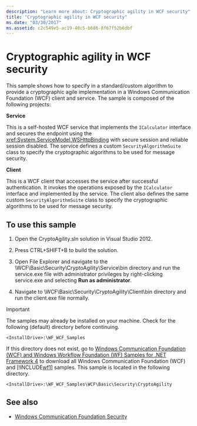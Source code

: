 ```yaml
---
description: "Learn more about: Cryptographic agility in WCF security"
title: "Cryptographic agility in WCF security"
ms.date: "03/30/2017"
ms.assetid: c2c549e5-ac19-40c5-b686-8f67f52b6dbf
---
```

# Cryptographic agility in WCF security

This sample shows how to specify in a standard/custom algorithm to provide a cryptographic agile implementation in a Windows Communication Foundation (WCF) client and service. The sample is composed of the following projects:

**Service**

This is a self-hosted WCF service that implements the `ICalculator` interface and secures the endpoint using the <xref:System.ServiceModel.WSHttpBinding> with secure session and reliable session disabled. The service defines a custom `SecurityAlgorithmSuite` class to specify the cryptographic algorithms to be used for message security.

**Client**

This is a WCF client that accesses the service after successful authentication. It invokes the operations exposed by the `ICalculator` interface and implemented by the service. The client also defines the same custom `SecurityAlgorithmSuite` class to specify the cryptographic algorithms to be used for message security.

## To use this sample

1. Open the CryptoAgility.sln solution in Visual Studio 2012.

2. Press CTRL+SHIFT+B to build the solution.

3. Open File Explorer and navigate to the \WCF\Basic\Security\CryptoAgility\Service\bin directory and run the service.exe file with administrator privileges by right-clicking service.exe and selecting **Run as administrator**.

4. Navigate to \WCF\Basic\Security\CryptoAgility\Client\bin directory and run the client.exe file normally.

> [!IMPORTANT]
> The samples may already be installed on your machine. Check for the following (default) directory before continuing.
>
> `<InstallDrive>:\WF_WCF_Samples`
>
> If this directory does not exist, go to [Windows Communication Foundation (WCF) and Windows Workflow Foundation (WF) Samples for .NET Framework 4](https://www.microsoft.com/download/details.aspx?id=21459) to download all Windows Communication Foundation (WCF) and [!INCLUDE[wf1](../../../../includes/wf1-md.md)] samples. This sample is located in the following directory.
>
> `<InstallDrive>:\WF_WCF_Samples\WCF\Basic\Security\CryptoAgility`

## See also

- [Windows Communication Foundation Security](../feature-details/security.md)
